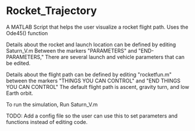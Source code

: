 # Rocket_Trajectory
A MATLAB Script that helps the user visualize a rocket flight path. Uses the Ode45() function

Details about the rocket and launch location can be defined by editing Saturn_V.m
Between the markers "PARAMETERS" and "END-PARAMETERS," There are several launch and vehicle parameters that can be edited.

Details about the flight path can be defined by editing "rocketfun.m" between the markers "THINGS YOU CAN CONTROL" and "END THINGS YOU CAN CONTROL"
The default flight path is ascent, gravity turn, and low Earth orbit.

To run the simulation, Run Saturn_V.m


TODO:
Add a config file so the user can use this to set parameters and functions instead of editing code.
